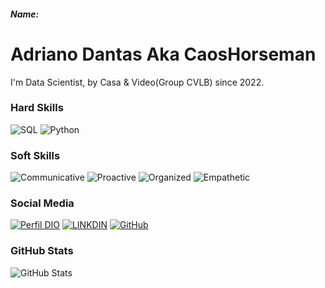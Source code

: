 ##### Name:

# Adriano Dantas Aka CaosHorseman 
I'm Data Scientist, by Casa & Video(Group CVLB) since 2022.

### Hard Skills
![SQL](https://img.shields.io/badge/SQL-orange)
![Python](https://img.shields.io/badge/Python-blue)

### Soft Skills
![Communicative](https://img.shields.io/badge/Communicative-red)
![Proactive](https://img.shields.io/badge/Proactive-blue)
![Organized](https://img.shields.io/badge/Organized-red)
![Empathetic](https://img.shields.io/badge/Empathetic-blue)

### Social Media
[![Perfil DIO](https://img.shields.io/badge/DIO/PERFIL-darkblue)](https://www.dio.me/users/adrianohdantas)
[![LINKDIN](https://img.shields.io/badge/Linkdin-blue)](https://www.linkedin.com/in/adrianohds/)
[![GitHub](https://img.shields.io/badge/GitHub-black)](https://github.com/CaosHorseman)

### GitHub Stats
![GitHub Stats](https://github-readme-stats.vercel.app/api?username=CaosHorseman&theme=transparent&bg_color=013&border_color=30A3DC&show_icons=true&icon_color=30A3DC&title_color=E94D5F&text_color=FFF)
